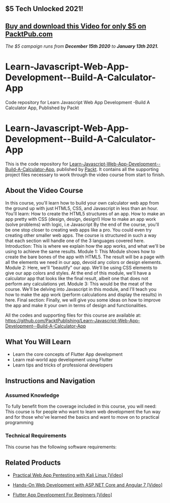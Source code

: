 ## $5 Tech Unlocked 2021!
[Buy and download this Video for only $5 on PacktPub.com](https://www.packtpub.com/product/learn-javascript-web-app-development-build-a-calculator-app-video/9781838641429)
-----
*The $5 campaign         runs from __December 15th 2020__ to __January 13th 2021.__*

# Learn-Javascript-Web-App-Development--Build-A-Calculator-App
Code repository for Learn Javascript Web App Development -Build A Calculator App, Published by Packt
# Learn-Javascript-Web-App-Development--Build-A-Calculator-App
This is the code repository for [Learn-Javascript-Web-App-Development--Build-A-Calculator-App](https://www.packtpub.com/application-development/flutter-app-development-beginners-video?utm_source=github&utm_medium=repository&utm_campaign=9781838643485), published by [Packt](https://www.packtpub.com/?utm_source=github). It contains all the supporting project files necessary to work through the video course from start to finish.
## About the Video Course
In this course, you'll learn how to build your own calculator web app from the ground up with just HTML5, CSS, and Javascript in less than an hour.
You'll learn:
How to create the HTML5 structures of an app. 
How to make an app pretty with CSS (design, design, design!) 
How to make an app work (solve problems) with logic, i.e Javascript 
By the end of the course, you'll be one stop closer to creating web apps like a pro. You could even try creating other smaller web apps.
The course is structured in such a way that each section will handle one of the 3 languages covered here. 
Introduction: This is where we explain how the app works, and what we'll be using to achieve the same results. 
Module 1: This Module shows how to create the bare bones of the app with HTML5. The result will be a page with all the elements we need in our app, devoid any colors or design elements. 
Module 2: Here, we'll "beautify" our app. We'll be using CSS elements to give our app colors and styles. At the end of this module, we'll have a calculator app that looks like the final result, albeit one that does not perform any calculations yet. 
Module 3: This would be the meat of the course. We'll be delving into Javascript in this module, and I'll teach you how to make the app work (perform calculations and display the results) in here. 
Final section: Finally, we will give you some ideas on how to improve the app and make it your own in terms of design and functionalities.

All the codes and supporting files for this course are available at: https://github.com/PacktPublishing/Learn-Javascript-Web-App-Development--Build-A-Calculator-App

<H2>What You Will Learn</H2>
<DIV class=book-info-will-learn-text>
<UL>
<LI>Learn the core concepts of Flutter App development 
<LI>Learn real-world app development using Flutter 
<LI>Learn tips and tricks of professional developers </LI></UL></DIV>

## Instructions and Navigation
### Assumed Knowledge
To fully benefit from the coverage included in this course, you will need:<br/>
This course is for people who want to learn web development the fun way and for those 
who've learned the basics and want to move on to practical programming
### Technical Requirements
This course has the following software requirements:<br/>
    

## Related Products
* [Practical Web App Pentesting with Kali Linux [Video]](https://www.packtpub.com/application-development/flutter-app-development-beginners-video?utm_source=github&utm_medium=repository&utm_campaign=9781838643485)

* [Hands-On Web Development with ASP.NET Core and Angular 7 [Video]](https://www.packtpub.com/application-development/flutter-app-development-beginners-video?utm_source=github&utm_medium=repository&utm_campaign=9781838643485)

* [Flutter App Development For Beginners [Video]](https://www.packtpub.com/application-development/flutter-app-development-beginners-video?utm_source=github&utm_medium=repository&utm_campaign=9781838643485)


